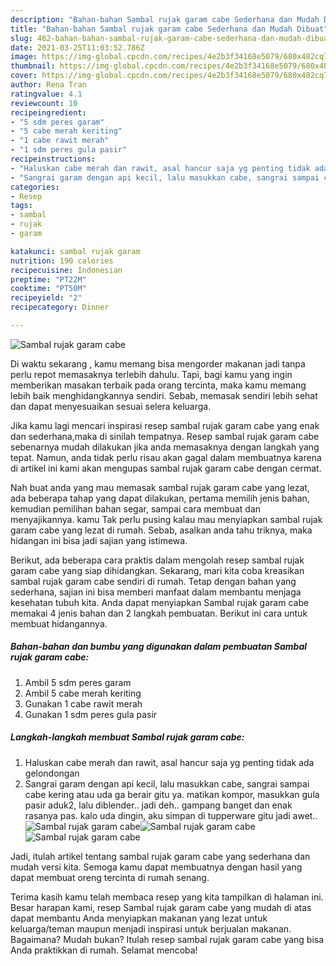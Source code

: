 ```yaml
---
description: "Bahan-bahan Sambal rujak garam cabe Sederhana dan Mudah Dibuat"
title: "Bahan-bahan Sambal rujak garam cabe Sederhana dan Mudah Dibuat"
slug: 462-bahan-bahan-sambal-rujak-garam-cabe-sederhana-dan-mudah-dibuat
date: 2021-03-25T11:03:52.786Z
image: https://img-global.cpcdn.com/recipes/4e2b3f34168e5079/680x482cq70/sambal-rujak-garam-cabe-foto-resep-utama.jpg
thumbnail: https://img-global.cpcdn.com/recipes/4e2b3f34168e5079/680x482cq70/sambal-rujak-garam-cabe-foto-resep-utama.jpg
cover: https://img-global.cpcdn.com/recipes/4e2b3f34168e5079/680x482cq70/sambal-rujak-garam-cabe-foto-resep-utama.jpg
author: Rena Tran
ratingvalue: 4.1
reviewcount: 10
recipeingredient:
- "5 sdm peres garam"
- "5 cabe merah keriting"
- "1 cabe rawit merah"
- "1 sdm peres gula pasir"
recipeinstructions:
- "Haluskan cabe merah dan rawit, asal hancur saja yg penting tidak ada gelondongan"
- "Sangrai garam dengan api kecil, lalu masukkan cabe, sangrai sampai cabe kering atau uda ga berair gitu ya. matikan kompor, masukkan gula pasir aduk2, lalu diblender.. jadi deh.. gampang banget dan enak rasanya pas. kalo uda dingin, aku simpan di tupperware gitu jadi awet.."
categories:
- Resep
tags:
- sambal
- rujak
- garam

katakunci: sambal rujak garam 
nutrition: 190 calories
recipecuisine: Indonesian
preptime: "PT22M"
cooktime: "PT50M"
recipeyield: "2"
recipecategory: Dinner

---
```



![Sambal rujak garam cabe](https://img-global.cpcdn.com/recipes/4e2b3f34168e5079/680x482cq70/sambal-rujak-garam-cabe-foto-resep-utama.jpg)

Di waktu  sekarang , kamu memang bisa mengorder makanan jadi tanpa perlu repot memasaknya terlebih dahulu. Tapi, bagi kamu yang ingin memberikan masakan terbaik pada orang tercinta, maka kamu memang lebih baik menghidangkannya sendiri. Sebab, memasak sendiri lebih sehat dan dapat menyesuaikan sesuai selera keluarga.

Jika kamu lagi mencari inspirasi resep sambal rujak garam cabe yang enak dan sederhana,maka di sinilah tempatnya. Resep sambal rujak garam cabe  sebenarnya mudah dilakukan jika anda memasaknya dengan langkah yang tepat. Namun, anda tidak perlu risau akan gagal dalam membuatnya 
karena di artikel ini kami akan mengupas sambal rujak garam cabe dengan cermat.  



Nah buat anda yang mau memasak sambal rujak garam cabe yang lezat, ada beberapa tahap yang dapat dilakukan, pertama memilih jenis bahan, kemudian pemilihan bahan segar, sampai cara membuat dan menyajikannya. kamu Tak perlu pusing kalau mau menyiapkan sambal rujak garam cabe yang lezat di rumah. Sebab, asalkan anda  tahu triknya, maka hidangan ini bisa jadi sajian yang istimewa.

Berikut, ada beberapa cara praktis  dalam mengolah resep sambal rujak garam cabe yang siap dihidangkan. Sekarang, mari kita coba kreasikan sambal rujak garam cabe sendiri di rumah. Tetap dengan bahan yang sederhana, sajian ini bisa memberi manfaat dalam membantu menjaga kesehatan tubuh kita. Anda dapat menyiapkan Sambal rujak garam cabe memakai 4 jenis bahan dan 2 langkah pembuatan. Berikut ini cara untuk membuat hidangannya.

<!--inarticleads1-->

##### Bahan-bahan dan bumbu yang digunakan dalam pembuatan Sambal rujak garam cabe:

1. Ambil 5 sdm peres garam
1. Ambil 5 cabe merah keriting
1. Gunakan 1 cabe rawit merah
1. Gunakan 1 sdm peres gula pasir




<!--inarticleads2-->

##### Langkah-langkah membuat Sambal rujak garam cabe:

1. Haluskan cabe merah dan rawit, asal hancur saja yg penting tidak ada gelondongan
1. Sangrai garam dengan api kecil, lalu masukkan cabe, sangrai sampai cabe kering atau uda ga berair gitu ya. matikan kompor, masukkan gula pasir aduk2, lalu diblender.. jadi deh.. gampang banget dan enak rasanya pas. kalo uda dingin, aku simpan di tupperware gitu jadi awet..
<img src="https://img-global.cpcdn.com/steps/cca518a36cc3e1d7/160x128cq70/sambal-rujak-garam-cabe-langkah-memasak-2-foto.jpg" alt="Sambal rujak garam cabe"><img src="https://img-global.cpcdn.com/steps/6fdeeaf4e6c25252/160x128cq70/sambal-rujak-garam-cabe-langkah-memasak-2-foto.jpg" alt="Sambal rujak garam cabe"><img src="https://img-global.cpcdn.com/steps/e9080820d4029ec1/160x128cq70/sambal-rujak-garam-cabe-langkah-memasak-2-foto.jpg" alt="Sambal rujak garam cabe">



Jadi, itulah artikel tentang  sambal rujak garam cabe  yang sederhana dan mudah versi kita. Semoga kamu dapat membuatnya dengan hasil yang dapat membuat oreng tercinta di rumah senang. 

Terima kasih kamu telah membaca resep yang kita tampilkan di halaman ini. Besar harapan kami, resep  Sambal rujak garam cabe yang mudah di atas dapat membantu Anda menyiapkan makanan yang lezat untuk keluarga/teman maupun menjadi inspirasi untuk berjualan makanan. Bagaimana? Mudah bukan? Itulah resep sambal rujak garam cabe yang bisa Anda praktikkan di rumah. Selamat mencoba!

